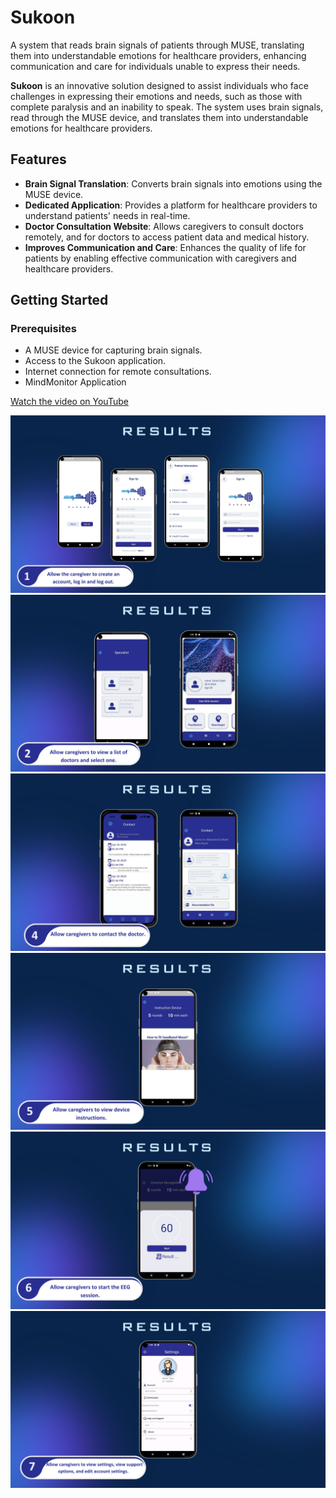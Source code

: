 # Sukoon

A system that reads brain signals of patients through MUSE, translating them into understandable emotions for healthcare providers, enhancing communication and care for individuals unable to express their needs.

**Sukoon** is an innovative solution designed to assist individuals who face challenges in expressing their emotions and needs, such as those with complete paralysis and an inability to speak. The system uses brain signals, read through the MUSE device, and translates them into understandable emotions for healthcare providers.

## Features

- **Brain Signal Translation**: Converts brain signals into emotions using the MUSE device.
- **Dedicated Application**: Provides a platform for healthcare providers to understand patients' needs in real-time.
- **Doctor Consultation Website**: Allows caregivers to consult doctors remotely, and for doctors to access patient data and medical history.
- **Improves Communication and Care**: Enhances the quality of life for patients by enabling effective communication with caregivers and healthcare providers.

## Getting Started

### Prerequisites

- A MUSE device for capturing brain signals.
- Access to the Sukoon application.
- Internet connection for remote consultations.
- MindMonitor Application

[Watch the video on YouTube](https://www.youtube.com/watch?v=kxpMquB86Bw)

![Alt text](./assest/images/1.png)
![Alt text](./assest/images/2.png)
![Alt text](./assest/images/3.png)
![Alt text](./assest/images/4.png)
![Alt text](./assest/images/5.png)
![Alt text](./assest/images/6.png)
